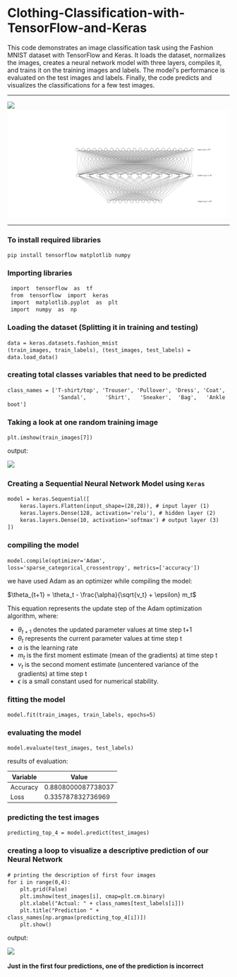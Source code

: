 # Clothing-Classification-with-TensorFlow-and-Keras
This code demonstrates an image classification task using the Fashion MNIST dataset with TensorFlow and Keras. It loads the dataset, normalizes the images, creates a neural network model with three layers, compiles it, and trains it on the training images and labels. The model's performance is evaluated on the test images and labels. Finally, the code predicts and visualizes the classifications for a few test images.

<hr>

<div align="left">
  <img src="https://www.tensorflow.org/images/tf_logo_horizontal.png" width=300>
<img src="nn.svg" width=500>  
</div>

<hr>

### To install required libraries

    pip install tensorflow matplotlib numpy

### Importing libraries

     import  tensorflow  as  tf
     from  tensorflow  import  keras
     import  matplotlib.pyplot  as  plt
     import  numpy  as  np
     
### Loading the dataset (Splitting it in training and testing)

    data = keras.datasets.fashion_mnist
    (train_images, train_labels), (test_images, test_labels) = data.load_data()
    
### creating total classes variables that need to be predicted

    class_names = ['T-shirt/top', 'Trouser', 'Pullover', 'Dress', 'Coat',
                    'Sandal',      'Shirt',   'Sneaker',  'Bag',   'Ankle boot']

### Taking a look at one random training image

    plt.imshow(train_images[7])
    
output:

<div align="left">
<img src="https://i.ibb.co/2s1WmDt/output.png", width=200>  
</div>

### Creating a Sequential Neural Network Model using `Keras`

    model = keras.Sequential([
        keras.layers.Flatten(input_shape=(28,28)), # input layer (1)
        keras.layers.Dense(128, activation='relu'), # hidden layer (2)
        keras.layers.Dense(10, activation='softmax') # output layer (3)
    ])

### compiling the model
    model.compile(optimizer='Adam', loss='sparse_categorical_crossentropy', metrics=['accuracy'])

we have used Adam as an optimizer while compiling the model:

$\theta_{t+1} = \theta_t - \frac{\alpha}{\sqrt{v_t} + \epsilon} m_t$

This equation represents the update step of the Adam optimization algorithm, where:

* $\theta_{t+1}$ denotes the updated parameter values at time step t+1
* $\theta_t$ represents the current parameter values at time step t
* $\alpha$ is the learning rate
* $m_t$ is the first moment estimate (mean of the gradients) at time step t
* $v_t$ is the second moment estimate (uncentered variance of the gradients) at time step t
* $\epsilon$ is a small constant used for numerical stability.

### fitting the model
    model.fit(train_images, train_labels, epochs=5)

### evaluating the model
    model.evaluate(test_images, test_labels)
    
results of evaluation:

| Variable | Value |
|--------------------|-----------------------------------------------------------|
| Accuracy | 0.8808000087738037 |
| Loss | 0.335787832736969|

### predicting the test images 

    predicting_top_4 = model.predict(test_images)
    
    
### creating a loop to visualize a descriptive prediction of our Neural Network
    
    # printing the description of first four images
    for i in range(0,4):
        plt.grid(False)
        plt.imshow(test_images[i], cmap=plt.cm.binary)
        plt.xlabel("Actual: " + class_names[test_labels[i]])
        plt.title("Prediction " + class_names[np.argmax(predicting_top_4[i])])
        plt.show()
        
output:

<div align="left">
<img src="https://i.ibb.co/F6rK6QM/image.png", width=500>  
</div>

**Just in the first four predictions, one of the prediction is incorrect**
